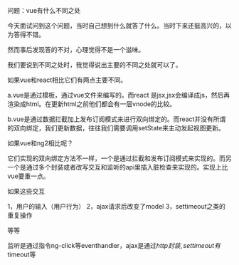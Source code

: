 问题：vue有什么不同之处

今天面试问到这个问题，当时自己想到什么就答了什么。当时下来还挺高兴的，以为答得不错。

然而事后发现答的不对，心理觉得不是一个滋味。



我们要说到不同之处时，我觉得说出主要的不同之处就可以了。

如果vue和react相比它们有两点主要不同。

a.vue是通过模板，通过vue文件来编写的。而react 是jsx,jsx会编译成js，然后再渲染成html。在更新html之前他们都会有一层vnode的比较。

b.vue是通过数据拦截加上发布订阅模式来进行双向绑定的。而react并没有所谓的双向绑定，我们更新数据，往往我们需要调用setState来主动发起视图更新。

如果vue和ng2相比呢？

它们实现的双向绑定方法不一样，一个是通过拦截和发布订阅模式来实现的。而另一个是通过多个封装或者改写交互和监听的api里插入脏检查来实现的。实现上比vue要重一点。

如果这些交互

1，用户的输入（用户行为）
2，ajax请求后改变了model
3，settimeout之类的重复操作

等等

监听是通过指令ng-click等eventhandler，ajax是通过$http封装 ,settimeout有$timeout等